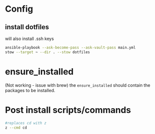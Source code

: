 # Config

## install dotfiles

will also install .ssh keys
```bash
ansible-playbook --ask-become-pass --ask-vault-pass main.yml
stow --target ~ --dir . --stow dotfiles
```


# ensure_installed
(Not working - issue with brew)
the `ensure_installed` should contain the packages to be installed.


# Post install scripts/commands
```bash
#replaces cd with z
z --cmd cd
```
